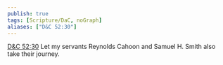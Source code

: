 ```yaml
---
publish: true
tags: [Scripture/DaC, noGraph]
aliases: ["D&C 52:30"]
---
```

[D&C 52:30](https://churchofjesuschrist.org/study/scriptures/dc-testament/dc/52?lang=eng&id=p30#p30) Let my servants Reynolds Cahoon and Samuel H. Smith also take their journey.

